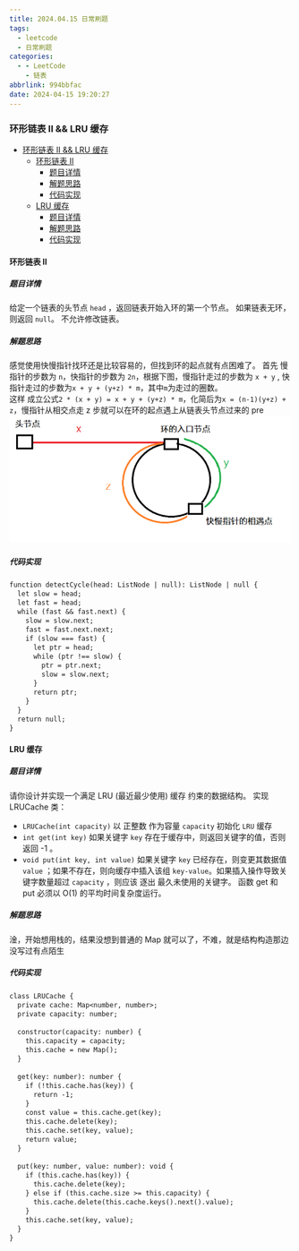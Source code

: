 ```yaml
---
title: 2024.04.15 日常刷题
tags:
  - leetcode
  - 日常刷题
categories:
  - - LeetCode
    - 链表
abbrlink: 994bbfac
date: 2024-04-15 19:20:27
---
```


<!-- @format -->

### 环形链表 II && LRU 缓存

- [环形链表 II \&\& LRU 缓存](#环形链表-ii--lru-缓存)
  - [环形链表 II](#环形链表-ii)
    - [题目详情](#题目详情)
    - [解题思路](#解题思路)
    - [代码实现](#代码实现)
  - [LRU 缓存](#lru-缓存)
    - [题目详情](#题目详情-1)
    - [解题思路](#解题思路-1)
    - [代码实现](#代码实现-1)

<!--more-->

#### 环形链表 II

##### 题目详情

给定一个链表的头节点 `head` ，返回链表开始入环的第一个节点。 如果链表无环，则返回 `null`。
不允许修改链表。

##### 解题思路

感觉使用快慢指针找环还是比较容易的，但找到环的起点就有点困难了。
首先 慢指针的步数为 `n`，快指针的步数为 `2n`，根据下图，慢指针走过的步数为 `x + y` , 快指针走过的步数为`x + y + (y+z) * m`，其中`m`为走过的圈数。  
这样 成立公式`2 * (x + y) = x + y + (y+z) * m`，化简后为`x = (n-1)(y+z) + z`，慢指针从相交点走 z 步就可以在环的起点遇上从链表头节点过来的 pre
![环形链表解题思路](../images/blog-2024-04-15-19-29-24.png)

##### 代码实现

```TS
function detectCycle(head: ListNode | null): ListNode | null {
  let slow = head;
  let fast = head;
  while (fast && fast.next) {
    slow = slow.next;
    fast = fast.next.next;
    if (slow === fast) {
      let ptr = head;
      while (ptr !== slow) {
        ptr = ptr.next;
        slow = slow.next;
      }
      return ptr;
    }
  }
  return null;
}
```

#### LRU 缓存

##### 题目详情

请你设计并实现一个满足 LRU (最近最少使用) 缓存 约束的数据结构。
实现 LRUCache 类：

- `LRUCache(int capacity)` 以 正整数 作为容量 `capacity` 初始化 `LRU` 缓存
- `int get(int key)` 如果关键字 `key` 存在于缓存中，则返回关键字的值，否则返回 -1 。
- `void put(int key, int value)` 如果关键字 `key` 已经存在，则变更其数据值 `value` ；如果不存在，则向缓存中插入该组 `key-value`。如果插入操作导致关键字数量超过 `capacity` ，则应该 逐出 最久未使用的关键字。
  函数 get 和 put 必须以 O(1) 的平均时间复杂度运行。

##### 解题思路

淦，开始想用栈的，结果没想到普通的 Map 就可以了，不难，就是结构构造那边没写过有点陌生

##### 代码实现

```TS
class LRUCache {
  private cache: Map<number, number>;
  private capacity: number;

  constructor(capacity: number) {
    this.capacity = capacity;
    this.cache = new Map();
  }

  get(key: number): number {
    if (!this.cache.has(key)) {
      return -1;
    }
    const value = this.cache.get(key);
    this.cache.delete(key);
    this.cache.set(key, value);
    return value;
  }

  put(key: number, value: number): void {
    if (this.cache.has(key)) {
      this.cache.delete(key);
    } else if (this.cache.size >= this.capacity) {
      this.cache.delete(this.cache.keys().next().value);
    }
    this.cache.set(key, value);
  }
}
```
